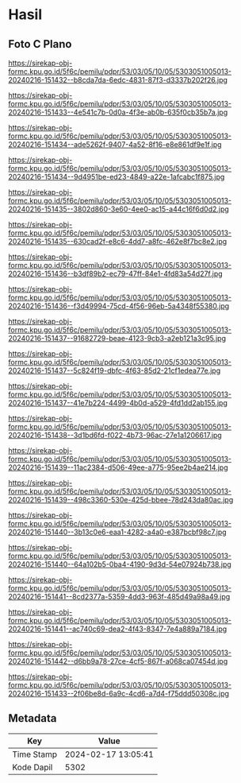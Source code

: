 # Hasil

## Foto C Plano

https://sirekap-obj-formc.kpu.go.id/5f6c/pemilu/pdpr/53/03/05/10/05/5303051005013-20240216-151432--b8cda7da-6edc-4831-87f3-d3337b202f26.jpg

https://sirekap-obj-formc.kpu.go.id/5f6c/pemilu/pdpr/53/03/05/10/05/5303051005013-20240216-151433--4e541c7b-0d0a-4f3e-ab0b-635f0cb35b7a.jpg

https://sirekap-obj-formc.kpu.go.id/5f6c/pemilu/pdpr/53/03/05/10/05/5303051005013-20240216-151434--ade5262f-9407-4a52-8f16-e8e861df9e1f.jpg

https://sirekap-obj-formc.kpu.go.id/5f6c/pemilu/pdpr/53/03/05/10/05/5303051005013-20240216-151434--9d4951be-ed23-4849-a22e-1afcabc1f875.jpg

https://sirekap-obj-formc.kpu.go.id/5f6c/pemilu/pdpr/53/03/05/10/05/5303051005013-20240216-151435--3802d860-3e60-4ee0-ac15-a44c16f6d0d2.jpg

https://sirekap-obj-formc.kpu.go.id/5f6c/pemilu/pdpr/53/03/05/10/05/5303051005013-20240216-151435--630cad2f-e8c6-4dd7-a8fc-462e8f7bc8e2.jpg

https://sirekap-obj-formc.kpu.go.id/5f6c/pemilu/pdpr/53/03/05/10/05/5303051005013-20240216-151436--b3df89b2-ec79-47ff-84e1-4fd83a54d27f.jpg

https://sirekap-obj-formc.kpu.go.id/5f6c/pemilu/pdpr/53/03/05/10/05/5303051005013-20240216-151436--f3d49994-75cd-4f56-96eb-5a4348f55380.jpg

https://sirekap-obj-formc.kpu.go.id/5f6c/pemilu/pdpr/53/03/05/10/05/5303051005013-20240216-151437--91682729-beae-4123-9cb3-a2eb121a3c95.jpg

https://sirekap-obj-formc.kpu.go.id/5f6c/pemilu/pdpr/53/03/05/10/05/5303051005013-20240216-151437--5c824f19-dbfc-4f63-85d2-21cf1edea77e.jpg

https://sirekap-obj-formc.kpu.go.id/5f6c/pemilu/pdpr/53/03/05/10/05/5303051005013-20240216-151437--41e7b224-4499-4b0d-a529-4fd1dd2ab155.jpg

https://sirekap-obj-formc.kpu.go.id/5f6c/pemilu/pdpr/53/03/05/10/05/5303051005013-20240216-151438--3d1bd6fd-f022-4b73-96ac-27e1a1206617.jpg

https://sirekap-obj-formc.kpu.go.id/5f6c/pemilu/pdpr/53/03/05/10/05/5303051005013-20240216-151439--11ac2384-d506-49ee-a775-95ee2b4ae214.jpg

https://sirekap-obj-formc.kpu.go.id/5f6c/pemilu/pdpr/53/03/05/10/05/5303051005013-20240216-151439--498c3360-530e-425d-bbee-78d243da80ac.jpg

https://sirekap-obj-formc.kpu.go.id/5f6c/pemilu/pdpr/53/03/05/10/05/5303051005013-20240216-151440--3b13c0e6-eaa1-4282-a4a0-e387bcbf98c7.jpg

https://sirekap-obj-formc.kpu.go.id/5f6c/pemilu/pdpr/53/03/05/10/05/5303051005013-20240216-151440--64a102b5-0ba4-4190-9d3d-54e07924b738.jpg

https://sirekap-obj-formc.kpu.go.id/5f6c/pemilu/pdpr/53/03/05/10/05/5303051005013-20240216-151441--8cd2377a-5359-4dd3-963f-485d49a98a49.jpg

https://sirekap-obj-formc.kpu.go.id/5f6c/pemilu/pdpr/53/03/05/10/05/5303051005013-20240216-151441--ac740c69-dea2-4f43-8347-7e4a889a7184.jpg

https://sirekap-obj-formc.kpu.go.id/5f6c/pemilu/pdpr/53/03/05/10/05/5303051005013-20240216-151442--d6bb9a78-27ce-4cf5-867f-a068ca07454d.jpg

https://sirekap-obj-formc.kpu.go.id/5f6c/pemilu/pdpr/53/03/05/10/05/5303051005013-20240216-151433--2f06be8d-6a9c-4cd6-a7d4-f75ddd50308c.jpg


## Metadata

| Key        | Value               |
| ---------- | ------------------- |
| Time Stamp | 2024-02-17 13:05:41 |
| Kode Dapil | 5302                |



